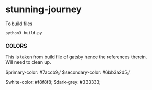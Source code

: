 # stunning-journey

To build files
```
python3 build.py
```


### COLORS

This is taken from build file of gatsby hence the references therein.\
Will need to clean up.

$primary-color: #7accb9;/
$secondary-color: #6bb3a2d5;/

$white-color: #f8f8f8;
$dark-grey: #333333;
